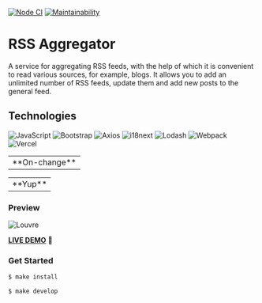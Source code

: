[![Node CI](https://github.com/Bonamente/frontend-project-lvl3/workflows/Node%20CI/badge.svg)](https://github.com/Bonamente/frontend-project-lvl3/actions)
[![Maintainability](https://api.codeclimate.com/v1/badges/18af3312ddf9d9c0fc9d/maintainability)](https://codeclimate.com/github/Bonamente/frontend-project-lvl3/maintainability)

# RSS Aggregator 

A service for aggregating RSS feeds, with the help of which it is convenient to read various sources, for example, blogs. It allows you to add an unlimited number of RSS feeds, update them and add new posts to the general feed.

## Technologies
![JavaScript](https://img.shields.io/badge/JavaScript-F7DF1E.svg?style=for-the-badge&logo=JavaScript&logoColor=black)
![Bootstrap](https://img.shields.io/badge/Bootstrap-7952B3.svg?style=for-the-badge&logo=Bootstrap&logoColor=white)
![Axios](https://img.shields.io/badge/Axios-5A29E4.svg?style=for-the-badge&logo=Axios&logoColor=white)
![i18next](https://img.shields.io/badge/i18next-26A69A.svg?style=for-the-badge&logo=i18next&logoColor=white)
![Lodash](https://img.shields.io/badge/Lodash-3492FF.svg?style=for-the-badge&logo=Lodash&logoColor=white)
![Webpack](https://img.shields.io/badge/Webpack-8DD6F9.svg?style=for-the-badge&logo=Webpack&logoColor=black)
![Vercel](https://img.shields.io/badge/Vercel-000000.svg?style=for-the-badge&logo=Vercel&logoColor=white)
<table><tr><td valign="center">**On-change**</td></tr></table>
<table><tr><td valign="center">**Yup**</td></tr></table>
 
### Preview
![Louvre](https://user-images.githubusercontent.com/47517329/209314987-2d5598c2-3ba7-4e8c-85ee-89c76bfc271b.gif)

[**LIVE DEMO**](https://rss-aggregator-bonamente.vercel.app/) :eyes:

### Get Started

```sh
$ make install
```
```sh
$ make develop
```
